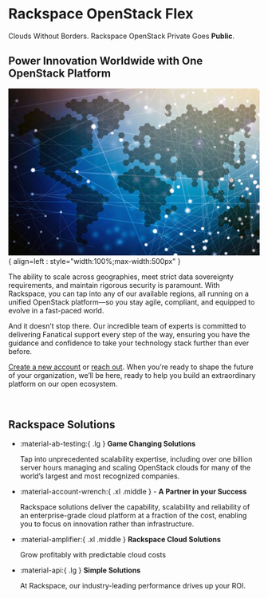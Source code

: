 # Rackspace OpenStack Flex

Clouds Without Borders. Rackspace OpenStack Private Goes __Public__.

## Power Innovation Worldwide with One OpenStack Platform

![Rackspace OpenStack Software](assets/images/cloud-anywhere.png){ align=left : style="width:100%;max-width:500px" }

The ability to scale across geographies, meet strict data sovereignty requirements, and maintain rigorous security
is paramount. With Rackspace, you can tap into any of our available regions, all running on a unified OpenStack
platform—so you stay agile, compliant, and equipped to evolve in a fast-paced world.

And it doesn’t stop there. Our incredible team of experts is committed to delivering Fanatical support every step
of the way, ensuring you have the guidance and confidence to take your technology stack further than ever before.

[Create a new account](https://cart.rackspace.com/cloud) or [reach out](https://www.rackspace.com/cloud/openstack/private).
When you’re ready to shape the future of your organization, we’ll be here, ready to help you build an extraordinary
platform on our open ecosystem.

<br clear="left">

## Rackspace Solutions

<div class="grid cards" markdown>

- :material-ab-testing:{ .lg } __Game Changing Solutions__

    Tap into unprecedented scalability expertise, including over one billion server hours managing
    and scaling OpenStack clouds for many of the world’s largest and most recognized companies.

- :material-account-wrench:{ .xl .middle } - __A Partner in your Success__

    Rackspace solutions deliver the capability, scalability and reliability of an enterprise-grade
    cloud platform at a fraction of the cost, enabling you to focus on innovation rather than
    infrastructure.

- :material-amplifier:{ .xl .middle } __Rackspace Cloud Solutions__

    Grow profitably with predictable cloud costs

- :material-api:{ .lg } __Simple Solutions__

    At Rackspace, our industry-leading performance drives up your ROI.

</div>
